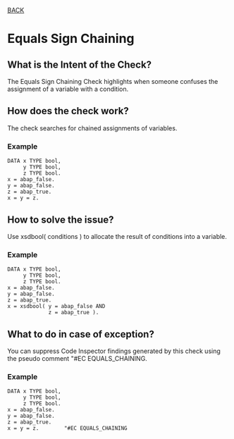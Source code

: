 [BACK](../check_documentation.md)

# Equals Sign Chaining
## What is the Intent of the Check?
The Equals Sign Chaining Check highlights when someone confuses the assignment of a variable with a condition.

## How does the check work?
The check searches for chained assignments of variables.
### Example
```abap
DATA x TYPE bool,
     y TYPE bool,
     z TYPE bool.
x = abap_false.
y = abap_false.
z = abap_true.
x = y = z.
```

## How to solve the issue?
Use xsdbool( conditions ) to allocate the result of conditions into a variable.

### Example
```abap
DATA x TYPE bool,
     y TYPE bool,
     z TYPE bool.
x = abap_false.
y = abap_false.
z = abap_true.
x = xsdbool( y = abap_false AND
             z = abap_true ).
```

## What to do in case of exception?
You can suppress Code Inspector findings generated by this check using the pseudo comment "#EC EQUALS_CHAINING.
### Example
```abap
DATA x TYPE bool,
     y TYPE bool,
     z TYPE bool.
x = abap_false.
y = abap_false.
z = abap_true.
x = y = z.        "#EC EQUALS_CHAINING
```
